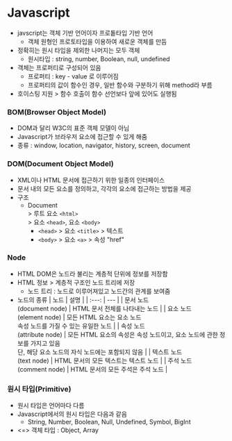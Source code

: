 # Javascript
* javscript는 객체 기반 언어이자 프로톹타입 기반 언어
  * 객체 원형인 프로토타입을 이용하여 새로운 객체를 만듬
* 정확히는 원시 타입을 제외한 나머지는 모두 객체
  * 원시타입 : string, number, Boolean, null, undefined
* 객체는 프로퍼티로 구성되어 있음
  * 프로퍼티 : key - value 로 이루어짐
  * 프로퍼티의 값이 함수인 경우, 일반 함수와 구분하기 위해 method라 부름
* 호이스팅 지원 > 함수 호출이 함수 선언보다 앞에 있어도 실행됨

### BOM(Browser Object Model)
* DOM과 달리 W3C의 표준 객체 모델이 아님
* Javascript가 브라우저 요소에 접근할 수 있게 해줌
* 종류 : window, location, navigator, history, screen, document

### DOM(Document Object Model)
* XML이나 HTML 문서에 접근하기 위한 일종의 인터페이스
* 문서 내의 모든 요소를 정의하고, 각각의 요소에 접근하는 방법을 제공
* 구조
  * Document 
    <br>> 루트 요소 <code>\<html></code>
    <br>> 요소 <code>\<head></code>, 요소 <code>\<body></code>
    * <code>\<head></code> > 요소 <code>\<title></code> > 텍스트
    * <code>\<body></code> > 요소 <code>\<a></code> > 속성 "href"

### Node
* HTML DOM은 노드라 불리는 계층적 단위에 정보를 저장함
* HTML 정보 > 계층적 구조인 노드 트리에 저장
  * 노드 트리 : 노드로 이루어져있고 노드간의 관계를 보여줌
* 노드의 종류
  | 노드 | 설명 |
  | :---: | --- |
  | 문서 노드<br>(document node) | HTML 문서 전체를 나타내는 노드 |
  | 요소 노드<br>(element node) | 모든 HTML 요소는 요소 노드<br> 속성 노드를 가질 수 있는 유일한 노드 |
  | 속성 노드<br>(attribute node) | 모든 HTML 요소의 속성은 속성 노드이고, 요소 노드에 관한 정보를 가지고 있음<br>단, 해당 요소 노드의 자식 노드에는 포함되지 않음 |
  | 텍스트 노드<br>(text node) | HTML 문서의 모든 텍스트는 텍스트 노드 |
  | 주석 노드<br>(comment node) | HTML 문서의 모든 주석은 주석 노드 |

### 원시 타입(Primitive)
* 원시 타입은 언어마다 다름
* Javascript에서의 원시 타입은 다음과 같음
  * String, Number, Boolean, Null, Undefined, Symbol, BigInt
* <=> 객체 타입 : Object, Array
